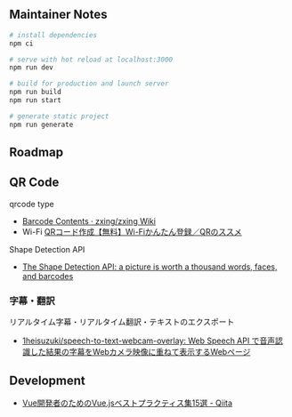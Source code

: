 ## Maintainer Notes

``` bash
# install dependencies
npm ci

# serve with hot reload at localhost:3000
npm run dev

# build for production and launch server
npm run build
npm run start

# generate static project
npm run generate
```



## Roadmap

## QR Code

qrcode type

- [Barcode Contents · zxing/zxing Wiki](https://github.com/zxing/zxing/wiki/Barcode-Contents)
- Wi-Fi [QRコード作成【無料】Wi-Fiかんたん登録／QRのススメ](https://qr.quel.jp/form-wifi.php)

Shape Detection API

- [The Shape Detection API: a picture is worth a thousand words, faces, and barcodes](https://web.dev/shape-detection/)

### 字幕・翻訳

リアルタイム字幕・リアルタイム翻訳・テキストのエクスポート

- [1heisuzuki/speech-to-text-webcam-overlay: Web Speech API で音声認識した結果の字幕をWebカメラ映像に重ねて表示するWebページ](https://github.com/1heisuzuki/speech-to-text-webcam-overlay)



## Development

- [Vue開発者のためのVue.jsベストプラクティス集15選 - Qiita](https://qiita.com/mtoyopet/items/87a32d8e3497c5421727)
